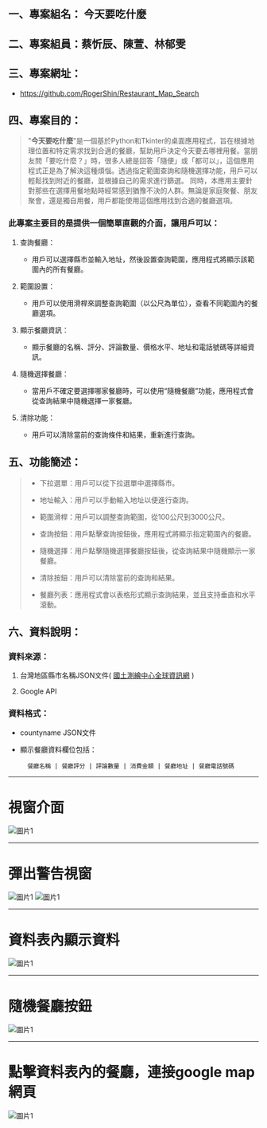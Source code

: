## 一、專案組名： 今天要吃什麼

## 二、專案組員：蔡忻辰、陳萱、林郁雯

## 三、專案網址：

* https://github.com/RogerShin/Restaurant_Map_Search

## 四、專案目的：

>"**今天要吃什麼**"是一個基於Python和Tkinter的桌面應用程式，旨在根據地理位置和特定需求找到合適的餐廳，幫助用戶決定今天要去哪裡用餐。當朋友問「要吃什麼？」時，很多人總是回答「隨便」或「都可以」，這個應用程式正是為了解決這種煩惱。透過指定範圍查詢和隨機選擇功能，用戶可以輕鬆找到附近的餐廳，並根據自己的需求進行篩選。 同時，本應用主要針對那些在選擇用餐地點時經常感到猶豫不決的人群。無論是家庭聚餐、朋友聚會，還是獨自用餐，用戶都能使用這個應用找到合適的餐廳選項。

### 此專案主要目的是提供一個簡單直觀的介面，讓用戶可以：

1. 查詢餐廳：

    * 用戶可以選擇縣市並輸入地址，然後設置查詢範圍，應用程式將顯示該範圍內的所有餐廳。

2. 範圍設置：

    * 用戶可以使用滑桿來調整查詢範圍（以公尺為單位），查看不同範圍內的餐廳選項。

3. 顯示餐廳資訊：

    * 顯示餐廳的名稱、評分、評論數量、價格水平、地址和電話號碼等詳細資訊。

4. 隨機選擇餐廳：

    * 當用戶不確定要選擇哪家餐廳時，可以使用“隨機餐廳”功能，應用程式會從查詢結果中隨機選擇一家餐廳。

5. 清除功能：

    * 用戶可以清除當前的查詢條件和結果，重新進行查詢。

## 五、功能簡述：

>* 下拉選單：用戶可以從下拉選單中選擇縣市。
>
>* 地址輸入：用戶可以手動輸入地址以便進行查詢。
>* 範圍滑桿：用戶可以調整查詢範圍，從100公尺到3000公尺。
>* 查詢按鈕：用戶點擊查詢按鈕後，應用程式將顯示指定範圍內的餐廳。
>* 隨機選擇：用戶點擊隨機選擇餐廳按鈕後，從查詢結果中隨機顯示一家餐廳。
>* 清除按鈕：用戶可以清除當前的查詢和結果。
>* 餐廳列表：應用程式會以表格形式顯示查詢結果，並且支持垂直和水平滾動。

## 六、資料說明：

### 資料來源：

1. 台灣地區縣市名稱JSON文件( [國土測繪中心全球資訊網](https://api.nlsc.gov.tw/other/ListCounty) )

2. Google API

### 資料格式：

* countyname JSON文件

* 顯示餐廳資料欄位包括：

        餐廳名稱 | 餐廳評分 | 評論數量 | 消費金額 | 餐廳地址 | 餐廳電話號碼

---
# 視窗介面
![圖片1](main/images/img_1.png)

---
# 彈出警告視窗
![圖片1](main/images/img_2.png)
![圖片1](main/images/img_3.png)

---
# 資料表內顯示資料
![圖片1](main/images/img_4.png)

---
# 隨機餐廳按鈕
![圖片1](main/images/img_5.png)

---
# 點擊資料表內的餐廳，連接google map網頁
![圖片1](main/images/img_6.png)